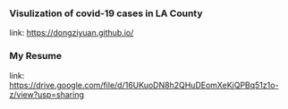### Visulization of covid-19 cases in LA County
link: https://dongziyuan.github.io/

### My Resume
link: https://drive.google.com/file/d/16UKuoDN8h2QHuDEomXeKjQPBq51z1o-z/view?usp=sharing
